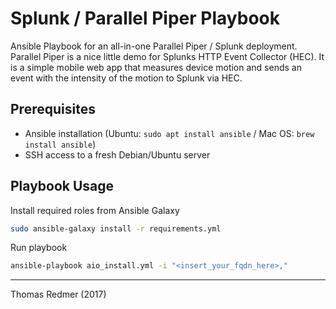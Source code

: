 # Splunk / Parallel Piper Playbook

Ansible Playbook for an all-in-one Parallel Piper / Splunk deployment. Parallel Piper is a nice little demo for Splunks HTTP Event Collector (HEC). It is a simple mobile web app that measures device motion and sends an event with the intensity of the motion to Splunk via HEC.

## Prerequisites

* Ansible installation (Ubuntu: `sudo apt install ansible` / Mac OS: `brew install ansible`)
* SSH access to a fresh Debian/Ubuntu server

## Playbook Usage

Install required roles from Ansible Galaxy

```sh
sudo ansible-galaxy install -r requirements.yml
```

Run playbook

```sh
ansible-playbook aio_install.yml -i "<insert_your_fqdn_here>,"
````

---

Thomas Redmer (2017)
